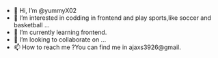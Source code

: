 - 👋 Hi, I’m @yummyX02
- 👀 I’m interested in codding in frontend and play sports,like soccer and basketball ...
- 🌱 I’m currently learning frontend.
- 💞️ I’m looking to collaborate on ...
- 📫 How to reach me ?You can find me in ajaxs3926@gmail.

<!---
yummyX02/yummyX02 is a ✨ special ✨ repository because its `README.md` (this file) appears on your GitHub profile.
You can click the Preview link to take a look at your changes.
--->
